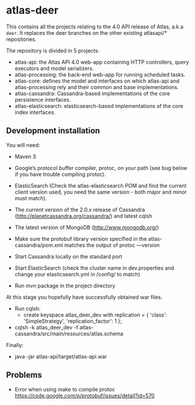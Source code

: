 atlas-deer
==========

This contains all the projects relating to the 4.0 API release of Atlas, a.k.a `deer`. It replaces the deer branches on the other existing atlasapi/* repositories.

The repository is divided in 5 projects:

* atlas-api: the Atlas API 4.0 web-app containing HTTP controllers, query executors and model serializers.
* atlas-processing: the back-end web-app for running scheduled tasks.
* atlas-core: defines the model and interfaces on which atlas-api and atlas-processing rely and their common and base implementations.
* atlas-cassandra: Cassandra-based implementations of the core persistence interfaces.
* atlas-elasticsearch: elasticsearch-based implementations of the core index interfaces.

Development installation
------------------------

You will need:
  * Maven 3
  * Google’s protocol buffer compiler, protoc, on your path (see bug below if you have trouble compiling protoc).
  * ElasticSearch (Check the atlas-elasticsearch POM and find the current client version used, you need the same version - both major and minor must match).
  * The current version of the 2.0.x release of Cassandra (http://planetcassandra.org/cassandra/) and latest cqlsh
  * The latest version of MongoDB (http://www.mongodb.org/)

* Make sure the protobuf library version specified in the atlas-cassandra/pom.xml matches the output of protoc —version
* Start Cassandra locally on the standard port
* Start ElasticSearch (check the cluster name in dev.properties and change your elasticsearch.yml in /config/ to match)
* Run mvn package in the project directory

At this stage you hopefully have successfully obtained war files.

* Run cqlsh:
  * create keyspace atlas_deer_dev with replication = { 'class': 'SimpleStrategy', 'replication_factor': 1 };
* cqlsh -k atlas_deer_dev -f atlas-cassandra/src/main/resources/atlas.schema

Finally:
* java -jar atlas-api/target/atlas-api.war


Problems
--------
* Error when using make to compile protoc
        https://code.google.com/p/protobuf/issues/detail?id=570
